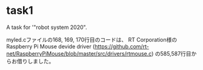 # task1
A task for '"robot system 2020".

myled.cファイルの168, 169, 170行目のコードは、
RT Corporation様のRaspberry Pi Mouse devide driver
(https://github.com/rt-net/RaspberryPiMouse/blob/master/src/drivers/rtmouse.c) の585,587行目からお借りしました。
